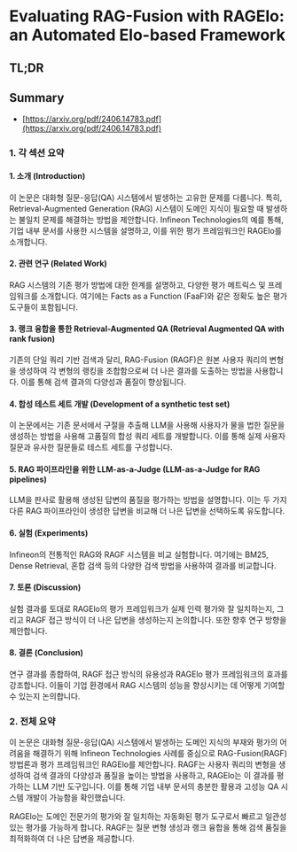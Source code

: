 # Evaluating RAG-Fusion with RAGElo: an Automated Elo-based Framework
## TL;DR
## Summary
- [https://arxiv.org/pdf/2406.14783.pdf](https://arxiv.org/pdf/2406.14783.pdf)

### 1. 각 섹션 요약

#### 1. 소개 (Introduction)
이 논문은 대화형 질문-응답(QA) 시스템에서 발생하는 고유한 문제를 다룹니다. 특히, Retrieval-Augmented Generation (RAG) 시스템이 도메인 지식이 필요할 때 발생하는 불일치 문제를 해결하는 방법을 제안합니다. Infineon Technologies의 예를 통해, 기업 내부 문서를 사용한 시스템을 설명하고, 이를 위한 평가 프레임워크인 RAGElo를 소개합니다.

#### 2. 관련 연구 (Related Work)
RAG 시스템의 기존 평가 방법에 대한 한계를 설명하고, 다양한 평가 메트릭스 및 프레임워크를 소개합니다. 여기에는 Facts as a Function (FaaF)와 같은 정확도 높은 평가 도구들이 포함됩니다.

#### 3. 랭크 융합을 통한 Retrieval-Augmented QA (Retrieval Augmented QA with rank fusion)
기존의 단일 쿼리 기반 검색과 달리, RAG-Fusion (RAGF)은 원본 사용자 쿼리의 변형을 생성하여 각 변형의 랭킹을 조합함으로써 더 나은 결과를 도출하는 방법을 사용합니다. 이를 통해 검색 결과의 다양성과 품질이 향상됩니다.

#### 4. 합성 테스트 세트 개발 (Development of a synthetic test set)
이 논문에서는 기존 문서에서 구절을 추출해 LLM을 사용해 사용자가 물을 법한 질문을 생성하는 방법을 사용해 고품질의 합성 쿼리 세트를 개발합니다. 이를 통해 실제 사용자 질문과 유사한 질문들로 테스트 세트를 구성합니다.

#### 5. RAG 파이프라인을 위한 LLM-as-a-Judge (LLM-as-a-Judge for RAG pipelines)
LLM을 판사로 활용해 생성된 답변의 품질을 평가하는 방법을 설명합니다. 이는 두 가지 다른 RAG 파이프라인이 생성한 답변을 비교해 더 나은 답변을 선택하도록 유도합니다.

#### 6. 실험 (Experiments)
Infineon의 전통적인 RAG와 RAGF 시스템을 비교 실험합니다. 여기에는 BM25, Dense Retrieval, 혼합 검색 등의 다양한 검색 방법을 사용하여 결과를 비교합니다.

#### 7. 토론 (Discussion)
실험 결과를 토대로 RAGElo의 평가 프레임워크가 실제 인력 평가와 잘 일치하는지, 그리고 RAGF 접근 방식이 더 나은 답변을 생성하는지 논의합니다. 또한 향후 연구 방향을 제안합니다.

#### 8. 결론 (Conclusion)
연구 결과를 종합하여, RAGF 접근 방식의 유용성과 RAGElo 평가 프레임워크의 효과를 강조합니다. 이들이 기업 환경에서 RAG 시스템의 성능을 향상시키는 데 어떻게 기여할 수 있는지 논의합니다.

### 2. 전체 요약
이 논문은 대화형 질문-응답(QA) 시스템에서 발생하는 도메인 지식의 부재와 평가의 어려움을 해결하기 위해 Infineon Technologies 사례를 중심으로 RAG-Fusion(RAGF) 방법론과 평가 프레임워크인 RAGElo를 제안합니다. RAGF는 사용자 쿼리의 변형을 생성하여 검색 결과의 다양성과 품질을 높이는 방법을 사용하고, RAGElo는 이 결과를 평가하는 LLM 기반 도구입니다. 이를 통해 기업 내부 문서의 충분한 활용과 고성능 QA 시스템 개발이 가능함을 확인했습니다. 

RAGElo는 도메인 전문가의 평가와 잘 일치하는 자동화된 평가 도구로서 빠르고 일관성 있는 평가를 가능하게 합니다. RAGF는 질문 변형 생성과 랭크 융합을 통해 검색 품질을 최적화하여 더 나은 답변을 제공합니다.